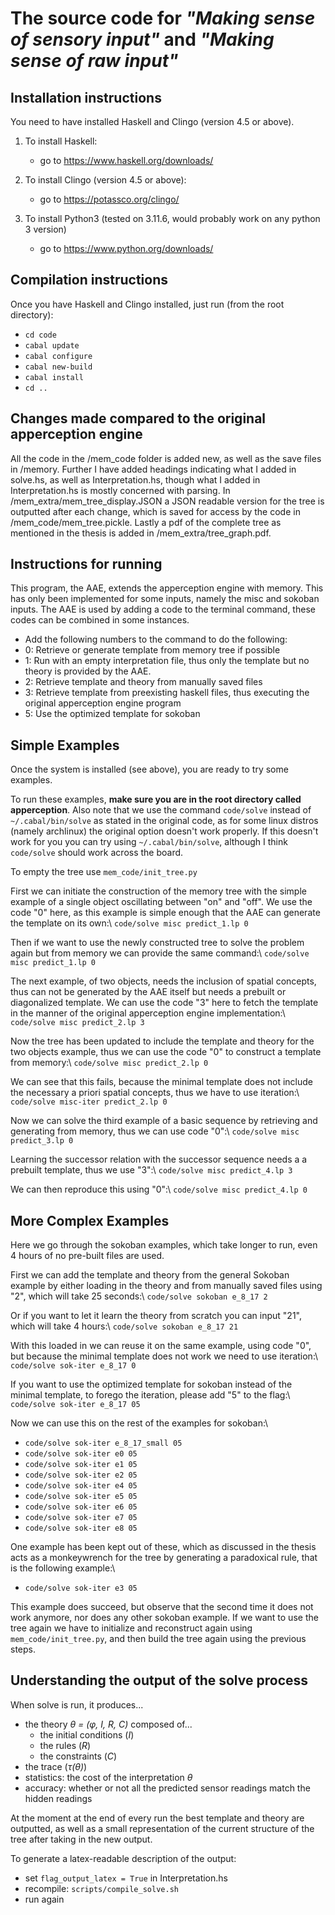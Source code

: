 # The source code for *"Making sense of sensory input"* and *"Making sense of raw input"*

## Installation instructions

You need to have installed Haskell and Clingo (version 4.5 or above).

1. To install Haskell:
    * go to https://www.haskell.org/downloads/

2. To install Clingo (version 4.5 or above):
    * go to https://potassco.org/clingo/

3. To install Python3 (tested on 3.11.6, would probably work on any python 3 version)
    * go to https://www.python.org/downloads/

## Compilation instructions

Once you have Haskell and Clingo installed, just run (from the root directory):
   * `cd code`
   * `cabal update`
   * `cabal configure`
   * `cabal new-build`
   * `cabal install`
   * `cd ..`

## Changes made compared to the original apperception engine

All the code in the /mem_code folder is added new, as well as the save files in /memory.
Further I have added headings indicating what I added in solve.hs, as well as Interpretation.hs, though what I added in Interpretation.hs is mostly concerned with parsing. 
In /mem_extra/mem_tree_display.JSON a JSON readable version for the tree is outputted after each change, which is saved for access by the code in /mem_code/mem_tree.pickle.
Lastly a pdf of the complete tree as mentioned in the thesis is added in /mem_extra/tree_graph.pdf.

## Instructions for running

This program, the AAE, extends the apperception engine with memory. This has only been implemented for some inputs, namely the misc and sokoban inputs.
The AAE is used by adding a code to the terminal command, these codes can be combined in some instances.

* Add the following numbers to the command to do the following:
* 0: Retrieve or generate template from memory tree if possible
* 1: Run with an empty interpretation file, thus only the template but no theory is provided by the AAE.
* 2: Retrieve template and theory from manually saved files
* 3: Retrieve template from preexisting haskell files, thus executing the original apperception engine program
* 5: Use the optimized template for sokoban


## Simple Examples

Once the system is installed (see above), you are ready to try some examples.

To run these examples, **make sure you are in the root directory called apperception**. 
Also note that we use the command `code/solve` instead of `~/.cabal/bin/solve` as stated in the original code, as for some linux distros (namely archlinux) the original option doesn't work properly. 
If this doesn't work for you you can try using `~/.cabal/bin/solve`, although I think `code/solve` should work across the board.

To empty the tree use `mem_code/init_tree.py`

First we can initiate the construction of the memory tree with the simple example of a single object oscillating between "on" and "off".
We use the code "0" here, as this example is simple enough that the AAE can generate the template on its own:\\
`code/solve misc predict_1.lp 0` 

Then if we want to use the newly constructed tree to solve the problem again but from memory we can provide the same command:\\
`code/solve misc predict_1.lp 0` 

The next example, of two objects, needs the inclusion of spatial concepts, thus can not be generated by the AAE itself but needs a prebuilt or diagonalized template.
We can use the code "3" here to fetch the template in the manner of the original apperception engine implementation:\\
`code/solve misc predict_2.lp 3` 

Now the tree has been updated to include the template and theory for the two objects example, thus we can use the code "0" to construct a template from memory:\\
`code/solve misc predict_2.lp 0`

We can see that this fails, because the minimal template does not include the necessary a priori spatial concepts, thus we have to use iteration:\\
`code/solve misc-iter predict_2.lp 0`

Now we can solve the third example of a basic sequence by retrieving and generating from memory, thus we can use code "0":\\
`code/solve misc predict_3.lp 0`

Learning the successor relation with the successor sequence needs a a prebuilt template, thus we use "3":\\
`code/solve misc predict_4.lp 3`

We can then reproduce this using "0":\\
`code/solve misc predict_4.lp 0`


## More Complex Examples

Here we go through the sokoban examples, which take longer to run, even 4 hours of no pre-built files are used.

First we can add the template and theory from the general Sokoban example by either loading in the theory and from manually saved files using "2", which will take 25 seconds:\\
`code/solve sokoban e_8_17 2`

Or if you want to let it learn the theory from scratch you can input "21", which will take 4 hours:\\
`code/solve sokoban e_8_17 21`

With this loaded in we can reuse it on the same example, using code "0", but because the minimal template does not work we need to use iteration:\\
`code/solve sok-iter e_8_17 0`

If you want to use the optimized template for sokoban instead of the minimal template, to forego the iteration, please add "5" to the flag:\\
`code/solve sok-iter e_8_17 05`

Now we can use this on the rest of the examples for sokoban:\\
* `code/solve sok-iter e_8_17_small 05`
* `code/solve sok-iter e0 05`
* `code/solve sok-iter e1 05`
* `code/solve sok-iter e2 05`
* `code/solve sok-iter e4 05`
* `code/solve sok-iter e5 05`
* `code/solve sok-iter e6 05`
* `code/solve sok-iter e7 05`
* `code/solve sok-iter e8 05`

One example has been kept out of these, which as discussed in the thesis acts as a monkeywrench for the tree by generating a paradoxical rule, that is the following example:\\
* `code/solve sok-iter e3 05`

This example does succeed, but observe that the second time it does not work anymore, nor does any other sokoban example.
If we want to use the tree again we have to initialize and reconstruct again using `mem_code/init_tree.py`, and then build the tree again using the previous steps.


## Understanding the output of the solve process

When solve is run, it produces...
* the theory *θ = (φ, I, R, C)* composed of...
    * the initial conditions (*I*)
    * the rules (*R*)
    * the constraints (*C*)
* the trace (*τ(θ)*)
* statistics: the cost of the interpretation *θ*
* accuracy: whether or not all the predicted sensor readings match the hidden readings

At the moment at the end of every run the best template and theory are outputted, as well as a small representation of the current structure of the tree after taking in the new output.

To generate a latex-readable description of the output:
 * set `flag_output_latex = True` in Interpretation.hs
 * recompile: `scripts/compile_solve.sh`
 * run again



